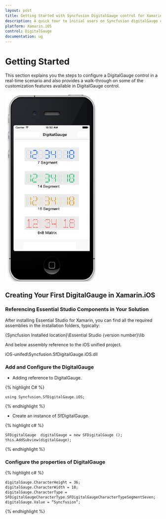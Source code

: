 ```yaml
---
layout: post
title: Getting Started with Syncfusion DigitalGauge control for Xamarin.iOS
description: A quick tour to initial users on Syncfusion digitalGauge control for Xamarin.iOS platform
platform: Xamarin.iOS
control: DigitalGauge
documentation: ug
---
```


# Getting Started

This section explains you the steps to configure a DigitalGauge control in a real-time scenario and also provides a walk-through on some of the customization features available in DigitalGauge control.

![](images/Objective.png)

## Creating Your First DigitalGauge in Xamarin.iOS

### Referencing Essential Studio Components in Your Solution

After installing Essential Studio for Xamarin, you can find all the required assemblies in the installation folders, typically:

{Syncfusion Installed location}\Essential Studio {version number}\lib

And below assembly reference to the iOS unified project.

iOS-unifed\Syncfusion.SfDigitalGauge.iOS.dll 

### Add and Configure the DigitalGauge

* Adding reference to DigitalGauge.

{% highlight C# %}

	using Syncfusion.SfDigitalGauge.iOS; 

{% endhighlight %}

* Create an instance of SfDigitalGauge.

{% highlight c# %}

	SFDigitalGauge  digitalGauge = new SFDigitalGauge ();
	this.AddSubview(digitalGauge);

{% endhighlight %}

### Configure the properties of DigitalGauge

{% highlight c# %}

	digitalGauge.CharacterHeight = 36;
	digitalGauge.CharacterWidth = 18;
	digitalGauge.CharacterType = SFDigitalGaugeCharacterType.SFDigitalGaugeCharacterTypeSegmentSeven;
	digitalGauge.Value = “Syncfusion”;

{% endhighlight %}
